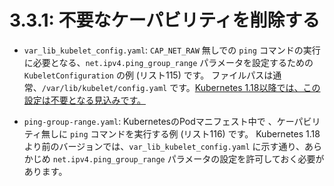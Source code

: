 # **3.3.1**: 不要なケーパビリティを削除する

* `var_lib_kubelet_config.yaml`: `CAP_NET_RAW` 無しでの `ping` コマンドの実行に必要となる、`net.ipv4.ping_group_range` パラメータを設定するための `KubeletConfiguration` の例 (リスト115) です。
  ファイルパスは通常、`/var/lib/kubelet/config.yaml` です。[Kubernetes 1.18以降では、この設定は不要となる見込みです。](https://github.com/kubernetes/kubernetes/pull/85463)

* `ping-group-range.yaml`: KubernetesのPodマニフェスト中で 、ケーパビリティ無しに `ping` コマンドを実行する例 (リスト116) です。
  Kubernetes 1.18より前のバージョンでは、`var_lib_kubelet_config.yaml` に示す通り、あらかじめ `net.ipv4.ping_group_range` パラメータの設定を許可しておく必要があります。
